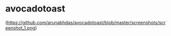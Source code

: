 # avocadotoast
(https://github.com/arunabhdas/avocadotoast/blob/master/screenshots/screenshot_1.png)
